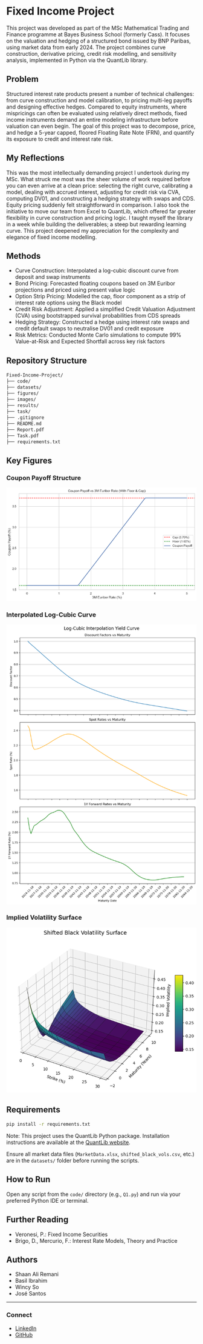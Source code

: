 # Fixed Income Project

This project was developed as part of the MSc Mathematical Trading and Finance programme at Bayes Business School (formerly Cass). It focuses on the valuation and hedging of a structured bond issued by BNP Paribas, using market data from early 2024. The project combines curve construction, derivative pricing, credit risk modelling, and sensitivity analysis, implemented in Python via the QuantLib library.

## Problem

Structured interest rate products present a number of technical challenges: from curve construction and model calibration, to pricing multi-leg payoffs and designing effective hedges. Compared to equity instruments, where mispricings can often be evaluated using relatively direct methods, fixed income instruments demand an entire modeling infrastructure before valuation can even begin. The goal of this project was to decompose, price, and hedge a 5-year capped, floored Floating Rate Note (FRN), and quantify its exposure to credit and interest rate risk.

## My Reflections

This was the most intellectually demanding project I undertook during my MSc. What struck me most was the sheer volume of work required before you can even arrive at a clean price: selecting the right curve, calibrating a model, dealing with accrued interest, adjusting for credit risk via CVA, computing DV01, and constructing a hedging strategy with swaps and CDS. Equity pricing suddenly felt straightforward in comparison. I also took the initiative to move our team from Excel to QuantLib, which offered far greater flexibility in curve construction and pricing logic. I taught myself the library in a week while building the deliverables; a steep but rewarding learning curve. This project deepened my appreciation for the complexity and elegance of fixed income modelling.

## Methods

- Curve Construction: Interpolated a log-cubic discount curve from deposit and swap instruments
- Bond Pricing: Forecasted floating coupons based on 3M Euribor projections and priced using present value logic
- Option Strip Pricing: Modelled the cap, floor component as a strip of interest rate options using the Black model
- Credit Risk Adjustment: Applied a simplified Credit Valuation Adjustment (CVA) using bootstrapped survival probabilities from CDS spreads
- Hedging Strategy: Constructed a hedge using interest rate swaps and credit default swaps to neutralise DV01 and credit exposure
- Risk Metrics: Conducted Monte Carlo simulations to compute 99% Value-at-Risk and Expected Shortfall across key risk factors

## Repository Structure

```
Fixed-Income-Project/
├── code/
├── datasets/
├── figures/
├── images/
├── results/
├── task/
├── .gitignore
├── README.md
├── Report.pdf
├── Task.pdf
├── requirements.txt
```

## Key Figures

### Coupon Payoff Structure
![Coupon Payoff Structure](figures/couponpayoffstructure.png)

### Interpolated Log-Cubic Curve
![Log Cubic Curve](figures/logcubiccurve.png)

### Implied Volatility Surface
![Volatility Surface](figures/impvolsurface.png)

## Requirements

```bash
pip install -r requirements.txt
```

Note: This project uses the QuantLib Python package. Installation instructions are available at the [QuantLib website](https://www.quantlib.org/install.shtml).

Ensure all market data files (`MarketData.xlsx`, `shifted_black_vols.csv`, etc.) are in the `datasets/` folder before running the scripts.

## How to Run

Open any script from the `code/` directory (e.g., `Q1.py`) and run via your preferred Python IDE or terminal.

## Further Reading

- Veronesi, P.: Fixed Income Securities
- Brigo, D., Mercurio, F.: Interest Rate Models, Theory and Practice

## Authors

- Shaan Ali Remani
- Basil Ibrahim
- Wincy So
- José Santos

---

### Connect

- [LinkedIn](https://www.linkedin.com/in/shaan-ali-remani)
- [GitHub](https://github.com/RemaniSA)
